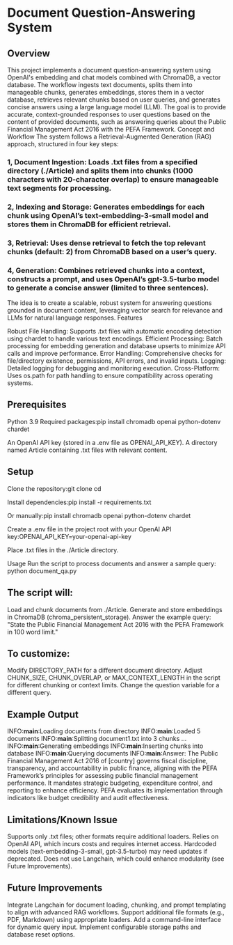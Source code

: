 # Document Question-Answering System
## Overview
This project implements a document question-answering system using OpenAI's embedding and chat models combined with ChromaDB, a vector database. The workflow ingests text documents, splits them into manageable chunks, generates embeddings, stores them in a vector database, retrieves relevant chunks based on user queries, and generates concise answers using a large language model (LLM). The goal is to provide accurate, context-grounded responses to user questions based on the content of provided documents, such as answering queries about the Public Financial Management Act 2016 with the PEFA Framework.
Concept and Workflow
The system follows a Retrieval-Augmented Generation (RAG) approach, structured in four key steps:

### 1, Document Ingestion: Loads .txt files from a specified directory (./Article) and splits them into chunks (1000 characters with 20-character overlap) to ensure manageable text segments for processing.
### 2, Indexing and Storage: Generates embeddings for each chunk using OpenAI’s text-embedding-3-small model and stores them in ChromaDB for efficient retrieval.
### 3, Retrieval: Uses dense retrieval to fetch the top relevant chunks (default: 2) from ChromaDB based on a user’s query.
### 4, Generation: Combines retrieved chunks into a context, constructs a prompt, and uses OpenAI’s gpt-3.5-turbo model to generate a concise answer (limited to three sentences).

The idea is to create a scalable, robust system for answering questions grounded in document content, leveraging vector search for relevance and LLMs for natural language responses.
Features

Robust File Handling: Supports .txt files with automatic encoding detection using chardet to handle various text encodings.
Efficient Processing: Batch processing for embedding generation and database upserts to minimize API calls and improve performance.
Error Handling: Comprehensive checks for file/directory existence, permissions, API errors, and invalid inputs.
Logging: Detailed logging for debugging and monitoring execution.
Cross-Platform: Uses os.path for path handling to ensure compatibility across operating systems.

## Prerequisites

Python 3.9
Required packages:pip install chromadb openai python-dotenv chardet


An OpenAI API key (stored in a .env file as OPENAI_API_KEY).
A directory named Article containing .txt files with relevant content.

## Setup

Clone the repository:git clone <repository-url>
cd <repository-directory>

Install dependencies:pip install -r requirements.txt

Or manually:pip install chromadb openai python-dotenv chardet

Create a .env file in the project root with your OpenAI API key:OPENAI_API_KEY=your-openai-api-key

Place .txt files in the ./Article directory.

Usage
Run the script to process documents and answer a sample query:
python document_qa.py

## The script will:

Load and chunk documents from ./Article.
Generate and store embeddings in ChromaDB (chroma_persistent_storage).
Answer the example query: "State the Public Financial Management Act 2016 with the PEFA Framework in 100 word limit."

## To customize:

Modify DIRECTORY_PATH for a different document directory.
Adjust CHUNK_SIZE, CHUNK_OVERLAP, or MAX_CONTEXT_LENGTH in the script for different chunking or context limits.
Change the question variable for a different query.

## Example Output
INFO:__main__:Loading documents from directory
INFO:__main__:Loaded 5 documents
INFO:__main__:Splitting document1.txt into 3 chunks
...
INFO:__main__:Generating embeddings
INFO:__main__:Inserting chunks into database
INFO:__main__:Querying documents
INFO:__main__:Answer: The Public Financial Management Act 2016 of [country] governs fiscal discipline, transparency, and accountability in public finance, aligning with the PEFA Framework’s principles for assessing public financial management performance. It mandates strategic budgeting, expenditure control, and reporting to enhance efficiency. PEFA evaluates its implementation through indicators like budget credibility and audit effectiveness.

## Limitations/Known Issue

Supports only .txt files; other formats require additional loaders.
Relies on OpenAI API, which incurs costs and requires internet access.
Hardcoded models (text-embedding-3-small, gpt-3.5-turbo) may need updates if deprecated.
Does not use Langchain, which could enhance modularity (see Future Improvements).

## Future Improvements

Integrate Langchain for document loading, chunking, and prompt templating to align with advanced RAG workflows.
Support additional file formats (e.g., PDF, Markdown) using appropriate loaders.
Add a command-line interface for dynamic query input.
Implement configurable storage paths and database reset options.


